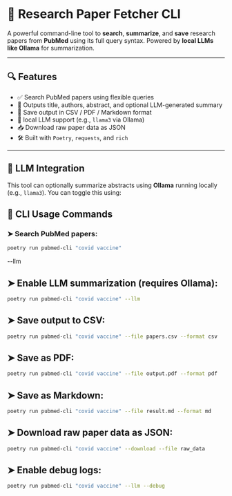 # 🧪 Research Paper Fetcher CLI

A powerful command-line tool to **search**, **summarize**, and **save** research papers from **PubMed** using its full query syntax. Powered by **local LLMs like Ollama** for summarization.

---

## 🔍 Features

- ✅ Search PubMed papers using flexible queries
- 📄 Outputs title, authors, abstract, and optional LLM-generated summary
- 💾 Save output in CSV / PDF / Markdown format
- 🤖 local LLM support (e.g., `llama3` via Ollama)
- 📥 Download raw paper data as JSON
- 🛠️ Built with `Poetry`, `requests`, and `rich`

---

## 🧠 LLM Integration

This tool can optionally summarize abstracts using **Ollama** running locally (e.g., `llama3`). You can toggle this using:

## 📌 CLI Usage Commands

### ➤ Search PubMed papers:
```bash
poetry run pubmed-cli "covid vaccine"

```
--llm
## ➤ Enable LLM summarization (requires Ollama):

```bash
poetry run pubmed-cli "covid vaccine" --llm
```

## ➤ Save output to CSV:
```bash
poetry run pubmed-cli "covid vaccine" --file papers.csv --format csv
```
## ➤ Save as PDF:
```bash
poetry run pubmed-cli "covid vaccine" --file output.pdf --format pdf
```

## ➤ Save as Markdown:
```bash
poetry run pubmed-cli "covid vaccine" --file result.md --format md
```

## ➤ Download raw paper data as JSON:
```bash
poetry run pubmed-cli "covid vaccine" --download --file raw_data
```

## ➤ Enable debug logs:
```bash
poetry run pubmed-cli "covid vaccine" --llm --debug
```
